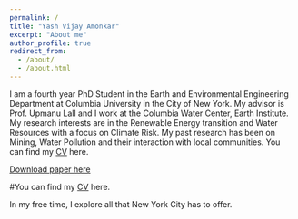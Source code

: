```yaml
---
permalink: /
title: "Yash Vijay Amonkar"
excerpt: "About me"
author_profile: true
redirect_from: 
  - /about/
  - /about.html
---
```


I am a fourth year PhD Student in the Earth and Environmental Engineering Department at Columbia University in the City of New York. 
My advisor is Prof. Upmanu Lall and I work at the Columbia Water Center, Earth Institute.
My research interests are in the Renewable Energy transition and Water Resources with a focus on Climate Risk. 
My past research has been on Mining, Water Pollution and their interaction with local communities. 
You can find my <a href="yashamonkar.github.io/files/Academic_CV.pdf" target="_blank">CV</a>  here. 

[Download paper here](http://yashamonkar.github.io/files/Academic_CV.pdf)

#You can find my <a href="https://github.com/yashamonkar/yashamonkar.github.io/blob/master/files/Academic_CV.pdf">CV</a>  here. 


In my free time, I explore all that New York City has to offer.  
